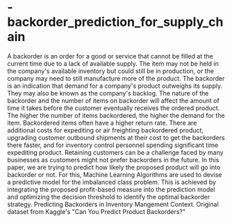 # -backorder_prediction_for_supply_chain
A backorder is an order for a good or service that cannot be filled at the current time due to a lack of available supply. The item may not be held in the company's available inventory but could still be in production, or the company may need to still manufacture more of the product. The backorder is an indication that demand for a company's product outweighs its supply. They may also be known as the company's backlog.  The nature of the backorder and the number of items on backorder will affect the amount of time it takes before the customer eventually receives the ordered product. The higher the number of items backordered, the higher the demand for the item.  Backordered items often have a higher return rate. There are additional costs for expediting or air freighting backordered product, upgrading customer outbound shipments at their cost to get the backorders there faster, and for inventory control personnel spending significant time expediting product. Retaining customers can be a challenge faced by many businesses as customers might not prefer backorders in the future. In this paper, we are trying to predict how likely the proposed product will go into backorder or not. For this, Machine Learning Algorithms are used to devise a predictive model for the imbalanced class problem. This is achieved by integrating the proposed profit-based measure into the prediction model and optimizing the decision threshold to identify the optimal backorder strategy.  Predicting Backorders in Inventory Mangement Context. Original dataset from Kaggle's "Can You Predict Product Backorders?"
